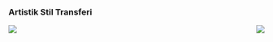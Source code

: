 
### Artistik Stil Transferi 

<img align="left" src="https://cdn-images-1.medium.com/max/800/1*r2T1RTjGMyCvYwY3EIOp1Q.gif">
<img align="right" src="1github.jpg">
